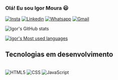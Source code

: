 ### Olá! Eu sou Igor Moura 😃

[![Insta](https://img.shields.io/badge/Instagram-E4405F?style=for-the-badge&logo=instagram&logoColor=white)](https://www.instagram.com/igor_moss/)
[![Linkedin](https://img.shields.io/badge/LinkedIn-0077B5?style=for-the-badge&logo=linkedin&logoColor=white)](https://www.linkedin.com/in/igor-moura-b06605205/)
[![Whatsapp](https://img.shields.io/badge/WhatsApp-25D366?style=for-the-badge&logo=whatsapp&logoColor=white)](https://wa.me/11940730755)
[![Gmail](https://img.shields.io/badge/Gmail-D14836?style=for-the-badge&logo=gmail&logoColor=white)](mailto:igormsousa2003@gmail.com)

![Igor's GitHub stats](https://github-readme-stats.vercel.app/api?username=IgorMouraS&show_icons=true&theme=tokyonight)

[![Igor's Most used languages](https://github-readme-stats.vercel.app/api/top-langs/?username=IgorMouraS&layout=compact)](https://github.com/IgorMouraS/github-readme-stats)

## Tecnologias em desenvolvimento

<div style="display: inline_block"><br/>
    <img align="center" alt="HTML5" src="https://img.shields.io/badge/HTML5-E34F26?style=for-the-badge&logo=html5&logoColor=white">
    <img align="center" alt="CSS" src="https://img.shields.io/badge/CSS-239120?&style=for-the-badge&logo=css3&logoColor=white">
    <img align="center" alt="JavaScript" src="https://img.shields.io/badge/JavaScript-F7DF1E?style=for-the-badge&logo=javascript&logoColor=black">
</div><br/>
